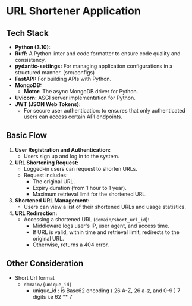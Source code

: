 # URL Shortener Application

## Tech Stack

- **Python (3.10):**
- **Ruff:** A Python linter and code formatter to ensure code quality and consistency.
- **pydantic-settings:** For managing application configurations in a structured manner. (src/configs)
- **FastAPI:** For building APIs with Python.
- **MongoDB:**
    - **Motor:** The async MongoDB driver for Python.
- **Uvicorn:** ASGI server implementation for Python.
- **JWT (JSON Web Tokens):**
    - For secure user authentication: to ensures that only authenticated users can access certain API endpoints.

## Basic Flow

1. **User Registration and Authentication:**
    - Users sign up and log in to the system.
2. **URL Shortening Request:**
    - Logged-in users can request to shorten URLs.
    - Request includes:
        - The original URL.
        - Expiry duration (from 1 hour to 1 year).
        - Maximum retrieval limit for the shortened URL.
3. **Shortened URL Management:**
    - Users can view a list of their shortened URLs and usage statistics.
4. **URL Redirection:**
    - Accessing a shortened URL (`domain/short_url_id`):
        - Middleware logs user's IP, user agent, and access time.
        - If URL is valid, within time and retrieval limit, redirects to the original URL.
        - Otherwise, returns a 404 error.

## Other Consideration

- Short Url format
    - `domain/{unique_id}`
        - unique_id : is Base62 encoding ( 26 A-Z, 26 a-z, and 0-9 ) 7 digits i.e 62 ** 7
